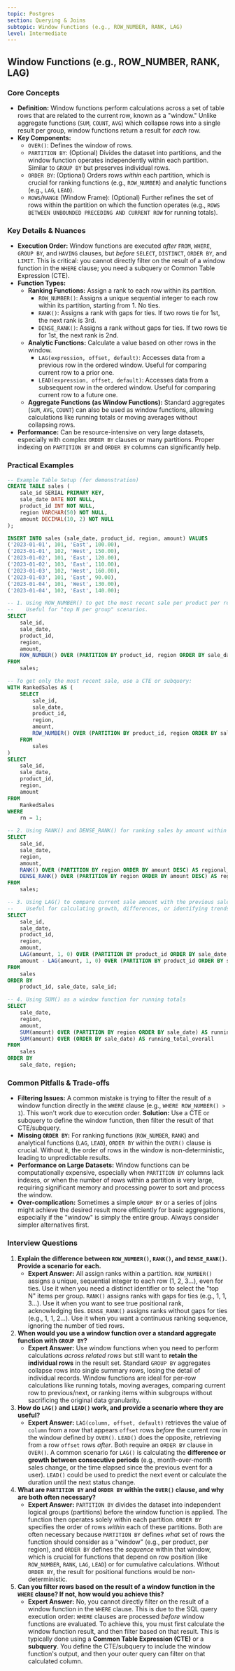 ```yaml
---
topic: Postgres
section: Querying & Joins
subtopic: Window Functions (e.g., ROW_NUMBER, RANK, LAG)
level: Intermediate
---
```


## Window Functions (e.g., ROW_NUMBER, RANK, LAG)
### Core Concepts
*   **Definition:** Window functions perform calculations across a set of table rows that are related to the current row, known as a "window." Unlike aggregate functions (`SUM`, `COUNT`, `AVG`) which collapse rows into a single result per group, window functions return a result for *each* row.
*   **Key Components:**
    *   `OVER()`: Defines the window of rows.
    *   `PARTITION BY`: (Optional) Divides the dataset into partitions, and the window function operates independently within each partition. Similar to `GROUP BY` but preserves individual rows.
    *   `ORDER BY`: (Optional) Orders rows *within* each partition, which is crucial for ranking functions (e.g., `ROW_NUMBER`) and analytic functions (e.g., `LAG`, `LEAD`).
    *   `ROWS`/`RANGE` (Window Frame): (Optional) Further refines the set of rows within the partition on which the function operates (e.g., `ROWS BETWEEN UNBOUNDED PRECEDING AND CURRENT ROW` for running totals).

### Key Details & Nuances
*   **Execution Order:** Window functions are executed *after* `FROM`, `WHERE`, `GROUP BY`, and `HAVING` clauses, but *before* `SELECT`, `DISTINCT`, `ORDER BY`, and `LIMIT`. This is critical: you cannot directly filter on the result of a window function in the `WHERE` clause; you need a subquery or Common Table Expression (CTE).
*   **Function Types:**
    *   **Ranking Functions:** Assign a rank to each row within its partition.
        *   `ROW_NUMBER()`: Assigns a unique sequential integer to each row within its partition, starting from 1. No ties.
        *   `RANK()`: Assigns a rank with gaps for ties. If two rows tie for 1st, the next rank is 3rd.
        *   `DENSE_RANK()`: Assigns a rank without gaps for ties. If two rows tie for 1st, the next rank is 2nd.
    *   **Analytic Functions:** Calculate a value based on other rows in the window.
        *   `LAG(expression, offset, default)`: Accesses data from a previous row in the ordered window. Useful for comparing current row to a prior one.
        *   `LEAD(expression, offset, default)`: Accesses data from a subsequent row in the ordered window. Useful for comparing current row to a future one.
    *   **Aggregate Functions (as Window Functions):** Standard aggregates (`SUM`, `AVG`, `COUNT`) can also be used as window functions, allowing calculations like running totals or moving averages without collapsing rows.
*   **Performance:** Can be resource-intensive on very large datasets, especially with complex `ORDER BY` clauses or many partitions. Proper indexing on `PARTITION BY` and `ORDER BY` columns can significantly help.

### Practical Examples

```sql
-- Example Table Setup (for demonstration)
CREATE TABLE sales (
    sale_id SERIAL PRIMARY KEY,
    sale_date DATE NOT NULL,
    product_id INT NOT NULL,
    region VARCHAR(50) NOT NULL,
    amount DECIMAL(10, 2) NOT NULL
);

INSERT INTO sales (sale_date, product_id, region, amount) VALUES
('2023-01-01', 101, 'East', 100.00),
('2023-01-01', 102, 'West', 150.00),
('2023-01-02', 101, 'East', 120.00),
('2023-01-02', 103, 'East', 110.00),
('2023-01-03', 102, 'West', 160.00),
('2023-01-03', 101, 'East', 90.00),
('2023-01-04', 101, 'West', 130.00),
('2023-01-04', 102, 'East', 140.00);

-- 1. Using ROW_NUMBER() to get the most recent sale per product per region
--    Useful for "top N per group" scenarios.
SELECT
    sale_id,
    sale_date,
    product_id,
    region,
    amount,
    ROW_NUMBER() OVER (PARTITION BY product_id, region ORDER BY sale_date DESC, sale_id DESC) AS rn
FROM
    sales;

-- To get only the most recent sale, use a CTE or subquery:
WITH RankedSales AS (
    SELECT
        sale_id,
        sale_date,
        product_id,
        region,
        amount,
        ROW_NUMBER() OVER (PARTITION BY product_id, region ORDER BY sale_date DESC, sale_id DESC) AS rn
    FROM
        sales
)
SELECT
    sale_id,
    sale_date,
    product_id,
    region,
    amount
FROM
    RankedSales
WHERE
    rn = 1;

-- 2. Using RANK() and DENSE_RANK() for ranking sales by amount within each region
SELECT
    sale_id,
    sale_date,
    region,
    amount,
    RANK() OVER (PARTITION BY region ORDER BY amount DESC) AS regional_rank,
    DENSE_RANK() OVER (PARTITION BY region ORDER BY amount DESC) AS regional_dense_rank
FROM
    sales;

-- 3. Using LAG() to compare current sale amount with the previous sale amount for the same product
--    Useful for calculating growth, differences, or identifying trends over time.
SELECT
    sale_id,
    sale_date,
    product_id,
    region,
    amount,
    LAG(amount, 1, 0) OVER (PARTITION BY product_id ORDER BY sale_date, sale_id) AS previous_sale_amount,
    amount - LAG(amount, 1, 0) OVER (PARTITION BY product_id ORDER BY sale_date, sale_id) AS amount_difference
FROM
    sales
ORDER BY
    product_id, sale_date, sale_id;

-- 4. Using SUM() as a window function for running totals
SELECT
    sale_date,
    region,
    amount,
    SUM(amount) OVER (PARTITION BY region ORDER BY sale_date) AS running_total_region,
    SUM(amount) OVER (ORDER BY sale_date) AS running_total_overall
FROM
    sales
ORDER BY
    sale_date, region;
```

### Common Pitfalls & Trade-offs
*   **Filtering Issues:** A common mistake is trying to filter the result of a window function directly in the `WHERE` clause (e.g., `WHERE ROW_NUMBER() > 1`). This won't work due to execution order. **Solution:** Use a CTE or subquery to define the window function, then filter the result of that CTE/subquery.
*   **Missing `ORDER BY`:** For ranking functions (`ROW_NUMBER`, `RANK`) and analytical functions (`LAG`, `LEAD`), `ORDER BY` within the `OVER()` clause is crucial. Without it, the order of rows in the window is non-deterministic, leading to unpredictable results.
*   **Performance on Large Datasets:** Window functions can be computationally expensive, especially when `PARTITION BY` columns lack indexes, or when the number of rows within a partition is very large, requiring significant memory and processing power to sort and process the window.
*   **Over-complication:** Sometimes a simple `GROUP BY` or a series of joins might achieve the desired result more efficiently for basic aggregations, especially if the "window" is simply the entire group. Always consider simpler alternatives first.

### Interview Questions
1.  **Explain the difference between `ROW_NUMBER()`, `RANK()`, and `DENSE_RANK()`. Provide a scenario for each.**
    *   **Expert Answer:** All assign ranks within a partition. `ROW_NUMBER()` assigns a unique, sequential integer to each row (1, 2, 3...), even for ties. Use it when you need a distinct identifier or to select the "top N" items per group. `RANK()` assigns ranks with gaps for ties (e.g., 1, 1, 3...). Use it when you want to see true positional rank, acknowledging ties. `DENSE_RANK()` assigns ranks without gaps for ties (e.g., 1, 1, 2...). Use it when you want a continuous ranking sequence, ignoring the number of tied rows.
2.  **When would you use a window function over a standard aggregate function with `GROUP BY`?**
    *   **Expert Answer:** Use window functions when you need to perform calculations *across related rows* but still want to **retain the individual rows** in the result set. Standard `GROUP BY` aggregates collapse rows into single summary rows, losing the detail of individual records. Window functions are ideal for per-row calculations like running totals, moving averages, comparing current row to previous/next, or ranking items within subgroups without sacrificing the original data granularity.
3.  **How do `LAG()` and `LEAD()` work, and provide a scenario where they are useful?**
    *   **Expert Answer:** `LAG(column, offset, default)` retrieves the value of `column` from a row that appears `offset` rows *before* the current row in the window defined by `OVER()`. `LEAD()` does the opposite, retrieving from a row `offset` rows *after*. Both require an `ORDER BY` clause in `OVER()`. A common scenario for `LAG()` is calculating the **difference or growth between consecutive periods** (e.g., month-over-month sales change, or the time elapsed since the previous event for a user). `LEAD()` could be used to predict the next event or calculate the duration until the next status change.
4.  **What are `PARTITION BY` and `ORDER BY` within the `OVER()` clause, and why are both often necessary?**
    *   **Expert Answer:** `PARTITION BY` divides the dataset into independent logical groups (partitions) before the window function is applied. The function then operates solely within each partition. `ORDER BY` specifies the order of rows *within* each of these partitions. Both are often necessary because `PARTITION BY` defines *what* set of rows the function should consider as a "window" (e.g., per product, per region), and `ORDER BY` defines the *sequence* within that window, which is crucial for functions that depend on row position (like `ROW_NUMBER`, `RANK`, `LAG`, `LEAD`) or for cumulative calculations. Without `ORDER BY`, the result for positional functions would be non-deterministic.
5.  **Can you filter rows based on the result of a window function in the `WHERE` clause? If not, how would you achieve this?**
    *   **Expert Answer:** No, you cannot directly filter on the result of a window function in the `WHERE` clause. This is due to the SQL query execution order: `WHERE` clauses are processed *before* window functions are evaluated. To achieve this, you must first calculate the window function result, and then filter based on that result. This is typically done using a **Common Table Expression (CTE)** or a **subquery**. You define the CTE/subquery to include the window function's output, and then your outer query can filter on that calculated column.
